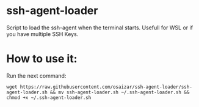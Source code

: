 # ssh-agent-loader
Script to load the ssh-agent when the terminal starts. Usefull for WSL or if you have multiple SSH Keys.

# How to use it:
Run the next command:

``
wget https://raw.githubusercontent.com/osaizar/ssh-agent-loader/ssh-agent-loader.sh && mv ssh-agent-loader.sh ~/.ssh-agent-loader.sh && chmod +x ~/.ssh-agent-loader.sh
``
